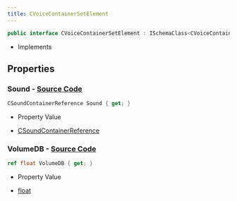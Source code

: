 ```yaml
---
title: CVoiceContainerSetElement
---
```


```csharp
public interface CVoiceContainerSetElement : ISchemaClass<CVoiceContainerSetElement>, ISchemaField, ISchemaClass, INativeHandle
```

- Implements

## Properties

### **Sound** - [Source Code](https://github.com/swiftly-solution/swiftlys2/blob/main/managed/src/SwiftlyS2.Generated/Schemas/Interfaces/CVoiceContainerSetElement.cs#L16)

```csharp
CSoundContainerReference Sound { get; }
```

- Property Value

- [CSoundContainerReference](/docs/api/shared/schemadefinitions/csoundcontainerreference)

### **VolumeDB** - [Source Code](https://github.com/swiftly-solution/swiftlys2/blob/main/managed/src/SwiftlyS2.Generated/Schemas/Interfaces/CVoiceContainerSetElement.cs#L18)

```csharp
ref float VolumeDB { get; }
```

- Property Value

- [float](https://learn.microsoft.com/dotnet/api/system.single)

